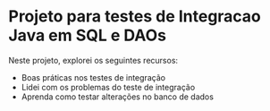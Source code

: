# Projeto para testes de Integracao Java em SQL e DAOs

Neste projeto, explorei os seguintes recursos:
- Boas práticas nos testes de integração
- Lidei com os problemas do teste de integração
- Aprenda como testar alterações no banco de dados


